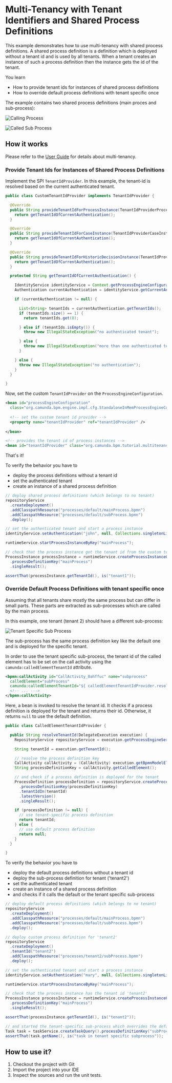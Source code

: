 # Multi-Tenancy with Tenant Identifiers and Shared Process Definitions

This example demonstrates how to use multi-tenancy with shared process definitions. A shared process definition is a definition which is deployed without a tenant id and is used by all tenants. When a tenant creates an instance of such a process definition then the instance gets the id of the tenant. 

You learn

* How to provide tenant ids for instances of shared process definitions
* How to override default process definitions with tenant specific once

The example contains two shared process definitions (main proces and sub-process):

![Calling Process](docs/mainProcess.png)

![Called Sub Process](docs/defaultSubProcess.png)

## How it works

Please refer to the [User Guide](http://docs.camunda.org/manual/7.19/user-guide/process-engine/multi-tenancy/) for details about multi-tenancy.

### Provide Tenant Ids for Instances of Shared Process Definitions

Implement the SPI `TenantIdProvider`. In this example, the tenant-id is resolved based on the current authenticated tenant.

```java
public class CustomTenantIdProvider implements TenantIdProvider {

  @Override
  public String provideTenantIdForProcessInstance(TenantIdProviderProcessInstanceContext ctx) {
    return getTenantIdOfCurrentAuthentication();
  }

  @Override
  public String provideTenantIdForCaseInstance(TenantIdProviderCaseInstanceContext ctx) {
    return getTenantIdOfCurrentAuthentication();
  }

  @Override
  public String provideTenantIdForHistoricDecisionInstance(TenantIdProviderHistoricDecisionInstanceContext ctx) {
    return getTenantIdOfCurrentAuthentication();
  }

  protected String getTenantIdOfCurrentAuthentication() {

    IdentityService identityService = Context.getProcessEngineConfiguration().getIdentityService();
    Authentication currentAuthentication = identityService.getCurrentAuthentication();

    if (currentAuthentication != null) {

      List<String> tenantIds = currentAuthentication.getTenantIds();
      if (tenantIds.size() == 1) {
        return tenantIds.get(0);

      } else if (tenantIds.isEmpty()) {
        throw new IllegalStateException("no authenticated tenant");

      } else {
        throw new IllegalStateException("more than one authenticated tenant");
      }

    } else {
      throw new IllegalStateException("no authentication");
    }
  }

}
```

Now, set the custom `TenantIdProvider` on the `ProcessEngineConfiguration`.

```xml
<bean id="processEngineConfiguration" 
  class="org.camunda.bpm.engine.impl.cfg.StandaloneInMemProcessEngineConfiguration">
    
  <!-- set the custom tenant id provider -->
  <property name="tenantIdProvider" ref="tenantIdProvider" />
  
</bean>

<!-- provides the tenant id of process instances --> 
<bean id="tenantIdProvider" class="org.camunda.bpm.tutorial.multitenancy.CustomTenantIdProvider" />
```

That's it!

To verify the behavior you have to 
* deploy the process definitions without a tenant id
* set the authenticated tenant
* create an instance of a shared process definition

```java
// deploy shared process definitions (which belongs to no tenant)
repositoryService
  .createDeployment()
  .addClasspathResource("processes/default/mainProcess.bpmn")
  .addClasspathResource("processes/default/subProcess.bpmn")
  .deploy();

// set the authenticated tenant and start a process instance
identityService.setAuthentication("john", null, Collections.singletonList("tenant1"));

runtimeService.startProcessInstanceByKey("mainProcess");

// check that the process instance got the tenant id from the custom tenant id provider
ProcessInstance processInstance = runtimeService.createProcessInstanceQuery()
  .processDefinitionKey("mainProcess")
  .singleResult();

assertThat(processInstance.getTenantId(), is("tenant1"));
```

### Override Default Process Definitions with tenant specific once

Assuming that all tenants share mostly the same process but can differ in small parts. These parts are extracted as sub-processes which are called by the main process. 

In this example, one tenant (tenant 2) should have a different sub-process:

![Tenant Specific Sub Process](docs/tenantSpecificSubProcess.png)

The sub-process has the same process definition key like the default one and is deployed for the specific tenant.

In order to use the tenant specific sub-process, the tenant id of the called element has to be set on the call activity using the `camunda:calledElementTenantId` attribute.

```xml
<bpmn:callActivity id="CallActivity_0ahffuc" name="subprocess" 
  calledElement="subProcess" 
  camunda:calledElementTenantId="${ calledElementTenantIdProvider.resolveTenantId(execution) }">
  <!-- ... --->    
</bpmn:callActivity>
```

Here, a bean is invoked to resolve the tenant id. It checks if a process definition is deployed for the tenant and returns their id. Otherwise, it returns `null` to use the default definition.

```java
public class CalledElementTenantIdProvider {

  public String resolveTenantId(DelegateExecution execution) {
    RepositoryService repositoryService = execution.getProcessEngineServices().getRepositoryService();

    String tenantId = execution.getTenantId();

    // resolve the process definition key
    CallActivity callActivity = (CallActivity) execution.getBpmnModelElementInstance();
    String processDefinitionKey = callActivity.getCalledElement();

    // and check if a process definition is deployed for the tenant
    ProcessDefinition processDefinition = repositoryService.createProcessDefinitionQuery()
      .processDefinitionKey(processDefinitionKey)
      .tenantIdIn(tenantId)
      .latestVersion()
      .singleResult();

    if (processDefinition != null) {
      // use tenant-specific process definition
      return tenantId;
    } else {
      // use default process definition
      return null;
    }
  }

}
```

To verify the behavior you have to 
* deploy the default process definitions without a tenant id
* deploy the sub-process definition for tenant ('tenant2')
* set the authenticated tenant
* create an instance of a shared process definition
* and checks if it calls the default or the tenant specific sub-process

```java
// deploy default process definitions (which belongs to no tenant)
repositoryService
  .createDeployment()
  .addClasspathResource("processes/default/mainProcess.bpmn")
  .addClasspathResource("processes/default/subProcess.bpmn")
  .deploy();

// deploy custom process definition for 'tenant2'
repositoryService
  .createDeployment()
  .tenantId("tenant2")
  .addClasspathResource("processes/tenant2/subProcess.bpmn")
  .deploy();

// set the authenticated tenant and start a process instance
identityService.setAuthentication("mary", null, Collections.singletonList("tenant2"));

runtimeService.startProcessInstanceByKey("mainProcess");

// check that the process instance has the tenant id 'tenant2'
ProcessInstance processInstance = runtimeService.createProcessInstanceQuery()
  .processDefinitionKey("mainProcess")
  .singleResult();

assertThat(processInstance.getTenantId(), is("tenant2"));

// and started the tenant-specific sub-process which overrides the default one
Task task = taskService.createTaskQuery().processDefinitionKey("subProcess").singleResult();
assertThat(task.getName(), is("task in tenant specific subprocess"));
```

## How to use it?

1. Checkout the project with Git
2. Import the project into your IDE
3. Inspect the sources and run the unit tests.
